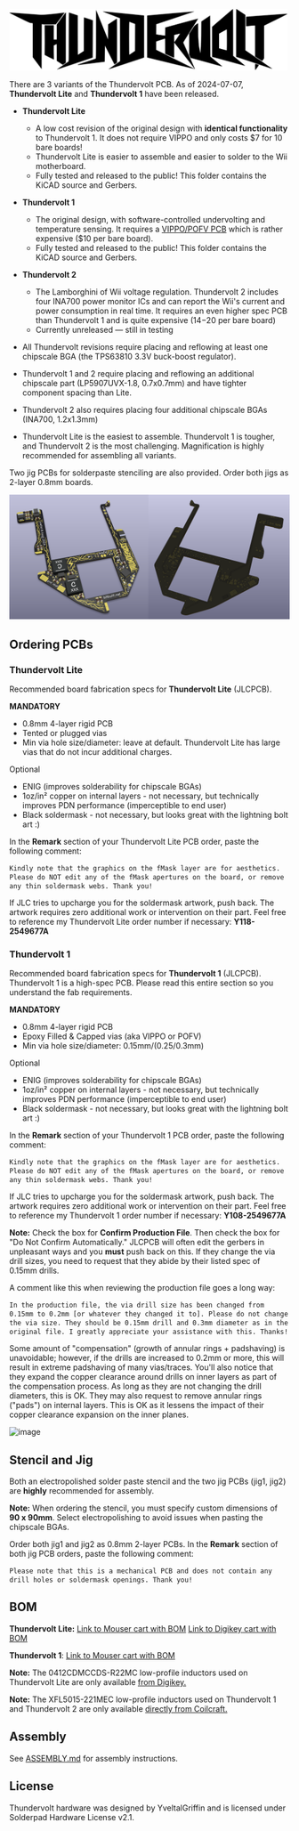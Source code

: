 <picture> <source media="(prefers-color-scheme: dark)" srcset="../images/thundervolt_logo_white.png"> <img src="../images/thundervolt_logo_black.png" width="500"> </picture> 

There are 3 variants of the Thundervolt PCB. As of 2024-07-07, **Thundervolt Lite** and **Thundervolt 1** have been released.
- **Thundervolt Lite**
  - A low cost revision of the original design with **identical functionality** to Thundervolt 1. It does not require VIPPO and only costs $7 for 10 bare boards!
  - Thundervolt Lite is easier to assemble and easier to solder to the Wii motherboard.
  - Fully tested and released to the public! This folder contains the KiCAD source and Gerbers.
- **Thundervolt 1**
  - The original design, with software-controlled undervolting and temperature sensing. It requires a [VIPPO/POFV PCB](https://jlcpcb.com/blog/32-Free-Via-in-Pad-on-6-20-Layer-PCBs-with-POFV) which is rather expensive ($10 per bare board).
  - Fully tested and released to the public! This folder contains the KiCAD source and Gerbers.
- **Thundervolt 2**
  - The Lamborghini of Wii voltage regulation. Thundervolt 2 includes four INA700 power monitor ICs and can report the Wii's current and power consumption in real time. It requires an even higher spec PCB than Thundervolt 1 and is quite expensive ($14-$20 per bare board)
  - Currently unreleased — still in testing

- All Thundervolt revisions require placing and reflowing at least one chipscale BGA (the TPS63810 3.3V buck-boost regulator). 
- Thundervolt 1 and 2 require placing and reflowing an additional chipscale part (LP5907UVX-1.8, 0.7x0.7mm) and have tighter component spacing than Lite. 
- Thundervolt 2 also requires placing four additional chipscale BGAs (INA700, 1.2x1.3mm)
- Thundervolt Lite is the easiest to assemble. Thundervolt 1 is tougher, and Thundervolt 2 is the most challenging. Magnification is highly recommended for assembling all variants.

Two jig PCBs for solderpaste stenciling are also provided. Order both jigs as 2-layer 0.8mm boards.

<img src="../images/thundervolt_pcb.png" />

## Ordering PCBs

### Thundervolt Lite

Recommended board fabrication specs for **Thundervolt Lite** (JLCPCB).

**MANDATORY**
- 0.8mm 4-layer rigid PCB
- Tented or plugged vias
- Min via hole size/diameter: leave at default. Thundervolt Lite has large vias that do not incur additional charges.

Optional
- ENIG (improves solderability for chipscale BGAs)
- 1oz/in² copper on internal layers - not necessary, but technically improves PDN performance (imperceptible to end user)
- Black soldermask - not necessary, but looks great with the lightning bolt art :)

In the **Remark** section of your Thundervolt Lite PCB order, paste the following comment:
```
Kindly note that the graphics on the fMask layer are for aesthetics. Please do NOT edit any of the fMask apertures on the board, or remove any thin soldermask webs. Thank you!
```

If JLC tries to upcharge you for the soldermask artwork, push back. The artwork requires zero additional work or intervention on their part. Feel free to reference my Thundervolt Lite order number if necessary: **Y118-2549677A**

### Thundervolt 1

Recommended board fabrication specs for **Thundervolt 1** (JLCPCB). Thundervolt 1 is a high-spec PCB. Please read this entire section so you understand the fab requirements. 

**MANDATORY**
- 0.8mm 4-layer rigid PCB
- Epoxy Filled & Capped vias (aka VIPPO or POFV)
- Min via hole size/diameter: 0.15mm/(0.25/0.3mm)

Optional
- ENIG (improves solderability for chipscale BGAs)
- 1oz/in² copper on internal layers - not necessary, but technically improves PDN performance (imperceptible to end user)
- Black soldermask - not necessary, but looks great with the lightning bolt art :)

In the **Remark** section of your Thundervolt 1 PCB order, paste the following comment:
```
Kindly note that the graphics on the fMask layer are for aesthetics. Please do NOT edit any of the fMask apertures on the board, or remove any thin soldermask webs. Thank you!
```

If JLC tries to upcharge you for the soldermask artwork, push back. The artwork requires zero additional work or intervention on their part. Feel free to reference my Thundervolt 1 order number if necessary: **Y108-2549677A**

**Note:** Check the box for **Confirm Production File**. Then check the box for "Do Not Confirm Automatically." JLCPCB will often edit the gerbers in unpleasant ways and you **must** push back on this. If they change the via drill sizes, you need to request that they abide by their listed spec of 0.15mm drills. 

A comment like this when reviewing the production file goes a long way:
```
In the production file, the via drill size has been changed from 0.15mm to 0.2mm [or whatever they changed it to]. Please do not change the via size. They should be 0.15mm drill and 0.3mm diameter as in the original file. I greatly appreciate your assistance with this. Thanks!
```

Some amount of "compensation" (growth of annular rings + padshaving) is unavoidable; however, if the drills are increased to 0.2mm or more, this will result in extreme padshaving of many vias/traces. You'll also notice that they expand the copper clearance around drills on inner layers as part of the compensation process. As long as they are not changing the drill diameters, this is OK. They may also request to remove annular rings ("pads") on internal layers. This is OK as it lessens the impact of their copper clearance expansion on the inner planes.

![image](https://github.com/mackieks/thundervolt/assets/49252894/28143b2f-454b-4819-bf8b-bedc201789e9)

## Stencil and Jig

Both an electropolished solder paste stencil and the two jig PCBs (jig1, jig2) are **highly** recommended for assembly. 

**Note:** When ordering the stencil, you must specify custom dimensions of **90 x 90mm**. Select electropolishing to avoid issues when pasting the chipscale BGAs.

Order both jig1 and jig2 as 0.8mm 2-layer PCBs. In the **Remark** section of both jig PCB orders, paste the following comment:
```
Please note that this is a mechanical PCB and does not contain any drill holes or soldermask openings. Thank you!
```

## BOM

**Thundervolt Lite:** [Link to Mouser cart with BOM](https://www.mouser.com/ProjectManager/ProjectDetail.aspx?AccessID=3CC491924A) [Link to Digikey cart with BOM](https://www.digikey.com/en/mylists/list/8MGOI5CSL2)

**Thundervolt 1**: [Link to Mouser cart with BOM](https://www.mouser.com/ProjectManager/ProjectDetail.aspx?AccessID=D2F0182832)

**Note:** The 0412CDMCCDS-R22MC low-profile inductors used on Thundervolt Lite are only available [from Digikey.](https://www.digikey.com/en/products/detail/sumida-america-inc/0412CDMCCDS-R22MC/11682034)

**Note:** The XFL5015-221MEC low-profile inductors used on Thundervolt 1 and Thundervolt 2 are only available [directly from Coilcraft.](https://www.coilcraft.com/en-us/products/power/shielded-inductors/molded-inductor/xfl/xfl501x/xfl5015-221/)

## Assembly

See [ASSEMBLY.md](https://github.com/mackieks/thundervolt/blob/main/hardware/ASSEMBLY.md) for assembly instructions.

## License

Thundervolt hardware was designed by YveltalGriffin and is licensed under Solderpad Hardware License v2.1.
